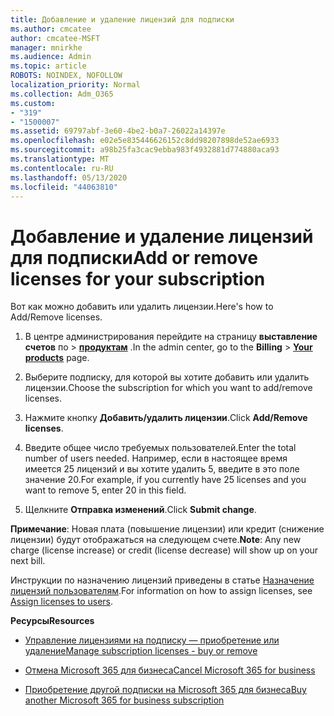 ```yaml
---
title: Добавление и удаление лицензий для подписки
ms.author: cmcatee
author: cmcatee-MSFT
manager: mnirkhe
ms.audience: Admin
ms.topic: article
ROBOTS: NOINDEX, NOFOLLOW
localization_priority: Normal
ms.collection: Adm_O365
ms.custom:
- "319"
- "1500007"
ms.assetid: 69797abf-3e60-4be2-b0a7-26022a14397e
ms.openlocfilehash: e02e5e835446626152c8dd98207898de52ae6933
ms.sourcegitcommit: a98b25fa3cac9ebba983f4932881d774880aca93
ms.translationtype: MT
ms.contentlocale: ru-RU
ms.lasthandoff: 05/13/2020
ms.locfileid: "44063810"
---
```

# <a name="add-or-remove-licenses-for-your-subscription"></a><span data-ttu-id="7752c-102">Добавление и удаление лицензий для подписки</span><span class="sxs-lookup"><span data-stu-id="7752c-102">Add or remove licenses for your subscription</span></span>

<span data-ttu-id="7752c-103">Вот как можно добавить или удалить лицензии.</span><span class="sxs-lookup"><span data-stu-id="7752c-103">Here's how to Add/Remove licenses.</span></span>
  
1. <span data-ttu-id="7752c-104">В центре администрирования перейдите на страницу **выставление счетов** по \> **[продуктам](https://go.microsoft.com/fwlink/p/?linkid=842054)** .</span><span class="sxs-lookup"><span data-stu-id="7752c-104">In the admin center, go to the **Billing** \> **[Your products](https://go.microsoft.com/fwlink/p/?linkid=842054)** page.</span></span>

2. <span data-ttu-id="7752c-105">Выберите подписку, для которой вы хотите добавить или удалить лицензии.</span><span class="sxs-lookup"><span data-stu-id="7752c-105">Choose the subscription for which you want to add/remove licenses.</span></span>

3. <span data-ttu-id="7752c-106">Нажмите кнопку **Добавить/удалить лицензии**.</span><span class="sxs-lookup"><span data-stu-id="7752c-106">Click **Add/Remove licenses**.</span></span>

4. <span data-ttu-id="7752c-107">Введите общее число требуемых пользователей.</span><span class="sxs-lookup"><span data-stu-id="7752c-107">Enter the total number of users needed.</span></span> <span data-ttu-id="7752c-108">Например, если в настоящее время имеется 25 лицензий и вы хотите удалить 5, введите в это поле значение 20.</span><span class="sxs-lookup"><span data-stu-id="7752c-108">For example, if you currently have 25 licenses and you want to remove 5, enter 20 in this field.</span></span>

5. <span data-ttu-id="7752c-109">Щелкните **Отправка изменений**.</span><span class="sxs-lookup"><span data-stu-id="7752c-109">Click **Submit change**.</span></span>

<span data-ttu-id="7752c-110">**Примечание**: Новая плата (повышение лицензии) или кредит (снижение лицензии) будут отображаться на следующем счете.</span><span class="sxs-lookup"><span data-stu-id="7752c-110">**Note**: Any new charge (license increase) or credit (license decrease) will show up on your next bill.</span></span>

<span data-ttu-id="7752c-111">Инструкции по назначению лицензий приведены в статье [Назначение лицензий пользователям](https://docs.microsoft.com/microsoft-365/admin/manage/assign-licenses-to-users).</span><span class="sxs-lookup"><span data-stu-id="7752c-111">For information on how to assign licenses, see [Assign licenses to users](https://docs.microsoft.com/microsoft-365/admin/manage/assign-licenses-to-users).</span></span>

<span data-ttu-id="7752c-112">**Ресурсы**</span><span class="sxs-lookup"><span data-stu-id="7752c-112">**Resources**</span></span>
  
- [<span data-ttu-id="7752c-113">Управление лицензиями на подписку — приобретение или удаление</span><span class="sxs-lookup"><span data-stu-id="7752c-113">Manage subscription licenses - buy or remove</span></span>](https://docs.microsoft.com/microsoft-365/commerce/licenses/buy-licenses)

- [<span data-ttu-id="7752c-114">Отмена Microsoft 365 для бизнеса</span><span class="sxs-lookup"><span data-stu-id="7752c-114">Cancel Microsoft 365 for business</span></span>](https://support.office.com/article/Cancel-Office-365-for-business-b1bc0bef-4608-4601-813a-cdd9f746709a)

- [<span data-ttu-id="7752c-115">Приобретение другой подписки на Microsoft 365 для бизнеса</span><span class="sxs-lookup"><span data-stu-id="7752c-115">Buy another Microsoft 365 for business subscription</span></span>](https://support.office.com/article/Buy-another-Office-365-for-business-subscription-fab3b86c-3359-4042-8692-5d4dc7550b7c)
